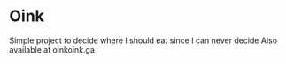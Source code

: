 # Oink
Simple project to decide where I should eat since I can never decide 
Also available at oinkoink.ga
